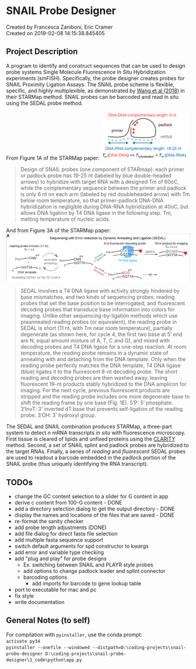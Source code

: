 # SNAIL Probe Designer
Created by Francesca Zaniboni, Eric Cramer  
Created on 2019-02-08 14:15:38.845405
## Project Description 
A program to identify and construct sequences that can be used to design probe systems Single Molecule Fluorescence In Situ Hybridization experiments (smFISH). Specifically, the probe designer creates probes for SNAIL Proximity Ligation Assays. The SNAIL probe scheme is flexible, specific, and highly multiplexible, as demonstrated by [Wang et al (2018)](http://science.sciencemag.org/content/361/6400/eaat5691/tab-figures-data) in their STARMap method. SNAIL probes can be barcoded and read in situ using the SEDAL probe method.

From Figure 1A of the STARMap paper:
![SNAIL probe anatomy from Wang et al 2018](https://raw.githubusercontent.com/bavalab/snail-probe-designer/master/3_docs/img/snail-probe-example.png?token=ANUtICilDZwBiv6rvJfaQxqccZLt2urcks5cbX8LwA%3D%3D)
>Design of SNAIL probes (one component of STARmap): each primer or padlock probe has 19-25 nt (labeled by blue double-headed arrows) to hybridize with target RNA with a designed Tm of 60oC, while the complementary sequence between the primer and padlock is only 6 nt on each arm (labeled by red doubleheaded arrow) with Tm below room temperature, so that primer-padlock DNA-DNA hybridization is negligible during DNA-RNA hybridization at 40oC, but allows DNA ligation by T4 DNA ligase in the following step. Tm, melting temperature of nucleic acids. 

And from Figure 3A of the STARMap paper:
![SEDAL sequencing example from WANg et al 2018](https://raw.githubusercontent.com/bavalab/snail-probe-designer/master/3_docs/img/sedal-probe-example.png?token=ANUtICVxvQ97Bxm2EE28Z1T-koy0dbyGks5cbX7ywA%3D%3D)
>SEDAL involves a T4 DNA ligase with activity strongly hindered by base mismatches, and two kinds of sequencing probes: reading probes that set the base position to be interrogated, and fluorescent decoding probes that transduce base information into colors for imaging. Unlike other sequencing-by-ligation methods which use preannealed reading probes (or equivalent), the reading probe in SEDAL is short (11 nt, with Tm near room temperature), partially degenerate (as shown here, for cycle 4, the first two base at 5’ end are N, equal amount mixture of A, T, C and G), and mixed with decoding probes and T4 DNA ligase for a one-step reaction. At room temperature, the reading probe remains in a dynamic state of annealing with and detaching from the DNA template. Only when the reading probe perfectly matches the DNA template, T4 DNA ligase (blue) ligates it to the fluorescent 8-nt decoding probe. The short reading and decoding probes are then washed away, leaving fluorescent 19-nt products stably hybridized to the DNA amplicon for imaging. For the next cycle, previous fluorescent products are stripped and the reading probe includes one more degenerate base to shift the reading frame by one base (Fig. 1E). 5’P: 5’ phosphate. 3’InvT: 3’ inverted dT base that prevents self-ligation of the reading probe. 3’OH: 3’ hydroxyl group. 

The SEDAL and SNAIL combination produces STARMap, a three-part system to detect _n_ mRNA transcripts _in situ_ with fluorescence microscopy. First tissue is cleared of lipids and unfixed proteins using the [CLARITY](http://clarityresourcecenter.org/) method. Second, a set of SNAIL splint and padlock probes are hybridized to the target RNAs. Finally, a series of _reading_ and _fluorescent_ SEDAL probes are used to readout a barcode embedded in the padlock portion of the SNAIL probe (thus uniquely identifying the RNA transcript). 

## TODOs
+ change the GC content selection to a slider for G content in app
+ derive c content from 100-G content - DONE
+ add a directory selection dialog to get the output directory - DONE
+ display the names and locations of the files that are saved - DONE
+ re-format the sanity checker
+ add probe length adjustments (DONE)
+ add file dialog for direct fasta file selection
+ add multiple fasta sequence support
+ switch default arguments for spd constructor to kwargs
+ add error and variable type checking
+ add "plug and play" for probe designs
	- Ex. switching between SNAIL and PLAYR style probes
	- add options to change padlock leader and splint connector
	- barcoding options
		+ add imports for barcode to gene lookup table
+ port to executable for mac and pc
+ fix style
+ write documentation

## General Notes (to self)
For compilation with `pyinstaller`, use the conda prompt:  
`activate py34`  
`pyinstaller --onefile --windowed --distpath=D:\coding-projects\snail-probe-designer D:\coding-projects\snail-probe-designer\1_code\python\app.py`
